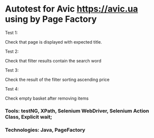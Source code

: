 # Autotest for Avic https://avic.ua using by Page Factory

Test 1:

Check that page is displayed with expected title.

Test 2:

Check that filter results contain the search word

Test 3:

Check the result of the filter sorting ascending price

Test 4:

Check empty basket after removing items

### Tools:	testNG, XPath, Selenium WebDriver, Selenium Action Class, Explicit wait;
### Technologies:	Java, PageFactory
